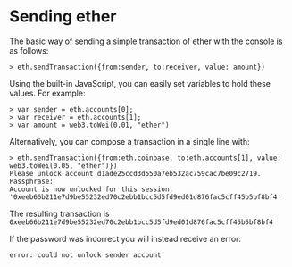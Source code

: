 # Sending ether


The basic way of sending a simple transaction of ether with the console is as follows:
```
> eth.sendTransaction({from:sender, to:receiver, value: amount})
```

Using the built-in JavaScript, you can easily set variables to hold these values. For example:

```
> var sender = eth.accounts[0];
> var receiver = eth.accounts[1];
> var amount = web3.toWei(0.01, "ether")
```

Alternatively, you can compose a transaction in a single line with:

```
> eth.sendTransaction({from:eth.coinbase, to:eth.accounts[1], value: web3.toWei(0.05, "ether")})
Please unlock account d1ade25ccd3d550a7eb532ac759cac7be09c2719.
Passphrase: 
Account is now unlocked for this session.
'0xeeb66b211e7d9be55232ed70c2ebb1bcc5d5fd9ed01d876fac5cff45b5bf8bf4'
```

The resulting transaction is `0xeeb66b211e7d9be55232ed70c2ebb1bcc5d5fd9ed01d876fac5cff45b5bf8bf4`

If the password was incorrect you will instead receive an error:
```
error: could not unlock sender account
```